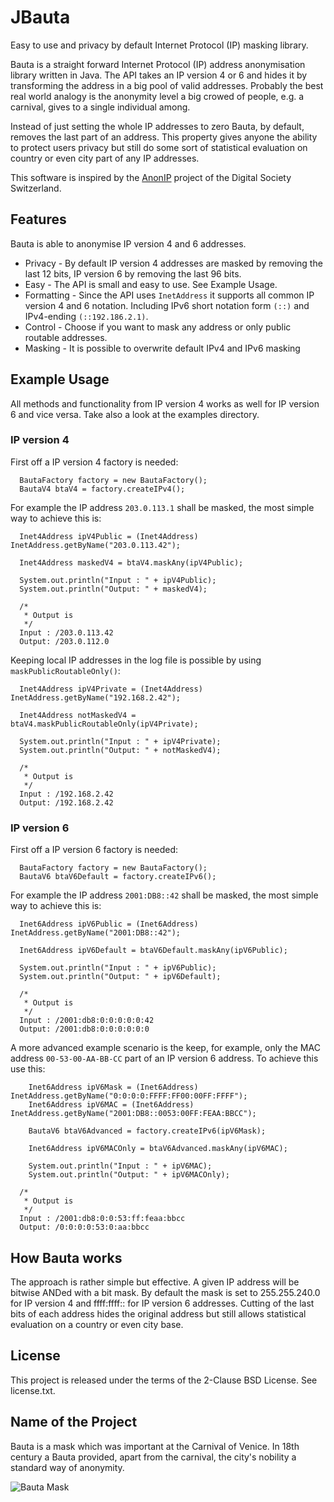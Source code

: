 # JBauta
Easy to use and privacy by default Internet Protocol (IP) masking library.

Bauta is a straight forward Internet Protocol (IP) address anonymisation library written in Java. The API takes an IP version 4 or 6 and hides it by transforming the address in a big pool of valid addresses. Probably the best real world analogy is the anonymity level a big crowed of people, e.g. a carnival, gives to a single individual among.

Instead of just setting the whole IP addresses to zero Bauta, by default, removes the last part of an address. This property gives anyone the ability to protect users privacy but still do some sort of statistical evaluation on country or even city part of any IP addresses.


This software is inspired by the [AnonIP](https://github.com/DigitaleGesellschaft/Anonip) project of the Digital Society Switzerland.

## Features

Bauta is able to anonymise IP version 4 and 6 addresses.
  * Privacy - By default IP version 4 addresses are masked by removing the last 12 bits, IP version 6 by removing the last 96 bits.
  * Easy - The API is small and easy to use. See Example Usage.
  * Formatting - Since the API uses `InetAddress` it supports all common IP version 4 and 6 notation. Including IPv6 short notation form `(::)` and IPv4-ending `(::192.186.2.1)`.
  * Control - Choose if you want to mask any address or only public routable addresses.
  * Masking - It is possible to overwrite default IPv4 and IPv6 masking

## Example Usage
All methods and functionality from IP version 4 works as well for IP version 6 and vice versa. Take also a look at the examples directory.

### IP version 4
First off a IP version 4 factory is needed:
```
  BautaFactory factory = new BautaFactory();
  BautaV4 btaV4 = factory.createIPv4();
```


For example the IP address `203.0.113.1` shall be masked, the most simple way to achieve this is:
```
  Inet4Address ipV4Public = (Inet4Address) InetAddress.getByName("203.0.113.42");
  
  Inet4Address maskedV4 = btaV4.maskAny(ipV4Public);
  
  System.out.println("Input : " + ipV4Public);
  System.out.println("Output: " + maskedV4);
  
  /*
   * Output is
   */
  Input : /203.0.113.42
  Output: /203.0.112.0
```

Keeping local IP addresses in the log file is possible by using `maskPublicRoutableOnly()`:
```
  Inet4Address ipV4Private = (Inet4Address) InetAddress.getByName("192.168.2.42");
  
  Inet4Address notMaskedV4 = btaV4.maskPublicRoutableOnly(ipV4Private);
  
  System.out.println("Input : " + ipV4Private);
  System.out.println("Output: " + notMaskedV4);
  
  /*
   * Output is
   */
  Input : /192.168.2.42
  Output: /192.168.2.42
```


### IP version 6
First off a IP version 6 factory is needed:
```
  BautaFactory factory = new BautaFactory();
  BautaV6 btaV6Default = factory.createIPv6();
```

For example the IP address `2001:DB8::42` shall be masked, the most simple way to achieve this is:
```
  Inet6Address ipV6Public = (Inet6Address) InetAddress.getByName("2001:DB8::42");
  
  Inet6Address ipV6Default = btaV6Default.maskAny(ipV6Public);
  
  System.out.println("Input : " + ipV6Public);
  System.out.println("Output: " + ipV6Default);
  
  /*
   * Output is
   */
  Input : /2001:db8:0:0:0:0:0:42
  Output: /2001:db8:0:0:0:0:0:0
```

A more advanced example scenario is the keep, for example, only the MAC address `00-53-00-AA-BB-CC` part of an IP version 6 address. To achieve this use this:
```
    Inet6Address ipV6Mask = (Inet6Address) InetAddress.getByName("0:0:0:0:FFFF:FF00:00FF:FFFF");
    Inet6Address ipV6MAC = (Inet6Address) InetAddress.getByName("2001:DB8::0053:00FF:FEAA:BBCC");
    
    BautaV6 btaV6Advanced = factory.createIPv6(ipV6Mask);
    
    Inet6Address ipV6MACOnly = btaV6Advanced.maskAny(ipV6MAC);
    
    System.out.println("Input : " + ipV6MAC);
    System.out.println("Output: " + ipV6MACOnly);
      
  /*
   * Output is
   */
  Input : /2001:db8:0:0:53:ff:feaa:bbcc
  Output: /0:0:0:0:53:0:aa:bbcc
```


## How Bauta works
The approach is rather simple but effective. A given IP address will be bitwise ANDed with a bit mask. By default the mask is set to 255.255.240.0 for IP version 4 and ffff:ffff:: for IP version 6 addresses. Cutting of the last bits of each address hides the original address but still allows statistical evaluation on a country or even city base.

## License
This project is released under the terms of the 2-Clause BSD License. See license.txt.

## Name of the Project
Bauta is a mask which was important at the Carnival of Venice. In 18th century a Bauta provided, apart from the carnival, the city's nobility a standard way of anonymity.

![Bauta Mask](https://upload.wikimedia.org/wikipedia/commons/thumb/e/e6/Maschere_veneziane_-_Ba%C3%B9ta.jpg/189px-Maschere_veneziane_-_Ba%C3%B9ta.jpg)

